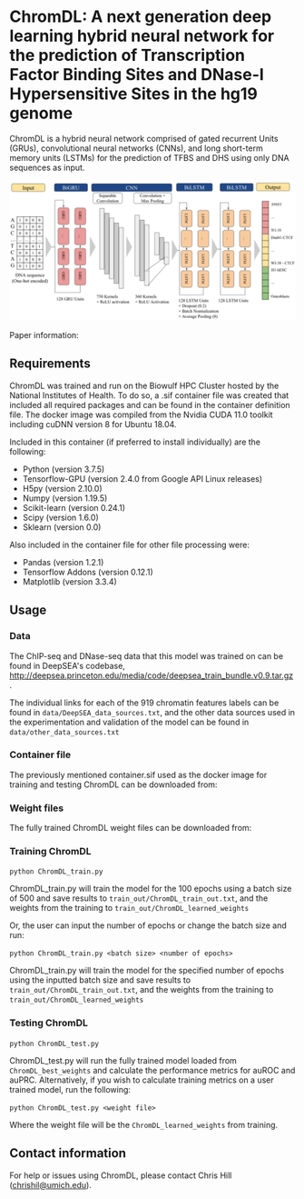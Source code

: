 # ChromDL: A next generation deep learning hybrid neural network for the prediction of Transcription Factor Binding Sites and DNase-I Hypersensitive Sites in the hg19 genome
ChromDL is a hybrid neural network comprised of gated recurrent Units (GRUs), convolutional neural networks (CNNs), and long short-term memory units (LSTMs) for the prediction of TFBS and DHS using only DNA sequences as input.

![model image](ChromDL_vis.png)

Paper information: 

## Requirements
ChromDL was trained and run on the Biowulf HPC Cluster hosted by the National Institutes of Health. To do so, a .sif container file was created that included all required packages and can be found in the container definition file. The docker image was compiled from the Nvidia CUDA 11.0 toolkit including cuDNN version 8 for Ubuntu 18.04.

Included in this container (if preferred to install individually) are the following:
- Python (version 3.7.5)
- Tensorflow-GPU (version 2.4.0 from Google API Linux releases)
- H5py (version 2.10.0)
- Numpy (version 1.19.5)
- Scikit-learn (version 0.24.1)
- Scipy (version 1.6.0)
- Sklearn (version 0.0)

Also included in the container file for other file processing were:
- Pandas (version 1.2.1)
- Tensorflow Addons (version 0.12.1)
- Matplotlib (version 3.3.4)

## Usage
### Data
The ChIP-seq and DNase-seq data that this model was trained on can be found in DeepSEA's codebase, <http://deepsea.princeton.edu/media/code/deepsea_train_bundle.v0.9.tar.gz>.

The individual links for each of the 919 chromatin features labels can be found in `data/DeepSEA_data_sources.txt`, and the other data sources used in the experimentation and validation of the model can be found in `data/other_data_sources.txt`

### Container file
The previously mentioned container.sif used as the docker image for training and testing ChromDL can be downloaded from:

### Weight files
The fully trained ChromDL weight files can be downloaded from:

### Training ChromDL
`python ChromDL_train.py`

ChromDL_train.py will train the model for the 100 epochs using a batch size of 500 and save results to `train_out/ChromDL_train_out.txt`, and the weights from the training to `train_out/ChromDL_learned_weights`

Or, the user can input the number of epochs or change the batch size and run:

`python ChromDL_train.py <batch size> <number of epochs>`

ChromDL_train.py will train the model for the specified number of epochs using the inputted batch size and save results to `train_out/ChromDL_train_out.txt`, and the weights from the training to `train_out/ChromDL_learned_weights`

### Testing ChromDL
`python ChromDL_test.py`

ChromDL_test.py will run the fully trained model loaded from `ChromDL_best_weights` and calculate the performance metrics for auROC and auPRC. Alternatively, if you wish to calculate training metrics on a user trained model, run the following:

`python ChromDL_test.py <weight file>`

Where the weight file will be the `ChromDL_learned_weights` from training.

## Contact information
For help or issues using ChromDL, please contact Chris Hill (chrishil@umich.edu).
